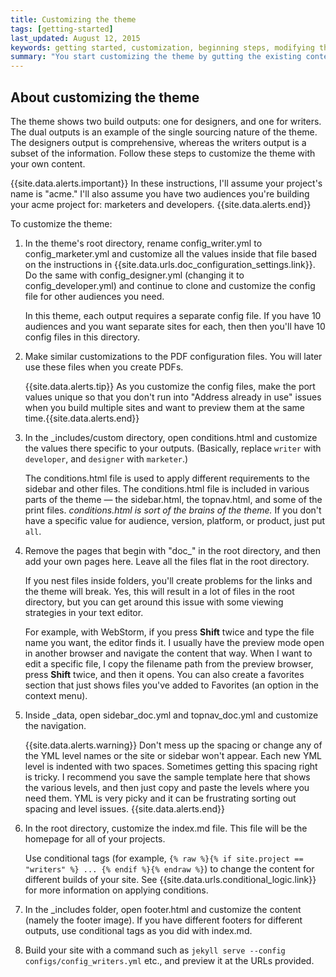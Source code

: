 ```yaml
---
title: Customizing the theme
tags: [getting-started]
last_updated: August 12, 2015
keywords: getting started, customization, beginning steps, modifying the theme, modification
summary: "You start customizing the theme by gutting the existing content in this theme and replacing it with your own content. Start with the configuration files, then customize the data files, and add your own markdown pages in the root directory."
---
```



## About customizing the theme 

The theme shows two build outputs: one for designers, and one for writers. The dual outputs is an example of the single sourcing nature of the theme. The designers output is comprehensive, whereas the writers output is a subset of the information. Follow these steps to customize the theme with your own content.

{{site.data.alerts.important}} In these instructions, I'll assume your project's name is "acme." I'll also assume you have two audiences you're building your acme project for: marketers and developers. {{site.data.alerts.end}}

To customize the theme:

1. In the theme's root directory, rename config_writer.yml to config_marketer.yml and customize all the values inside that file based on the instructions in {{site.data.urls.doc_configuration_settings.link}}. Do the same with config_designer.yml (changing it to config_developer.yml) and continue to clone and customize the config file for other audiences you need.
    
    In this theme, each output requires a separate config file. If you have 10 audiences and you want separate sites for each, then then you'll have 10 config files in this directory. 

2. Make similar customizations to the PDF configuration files. You will later use these files when you create PDFs.
	
    {{site.data.alerts.tip}} As you customize the config files, make the port values unique so that you don't run into "Address already in use" issues when you build multiple sites and want to preview them at the same time.{{site.data.alerts.end}}
    
5. In the \_includes/custom directory, open conditions.html and customize the values there specific to your outputs. (Basically, replace `writer` with  `developer`, and `designer` with `marketer`.) 
    
    The conditions.html file is used to apply different requirements to the sidebar and other files. The conditions.html file is included in various parts of the theme &mdash; the sidebar.html, the topnav.html, and some of the print files. *conditions.html is sort of the brains of the theme.* If you don't have a specific value for audience, version, platform, or product, just put `all`.
    
6. Remove the pages that begin with "doc_" in the root directory, and then add your own pages here. Leave all the files flat in the root directory. 
	
	If you nest files inside folders, you'll create problems for the links and the theme will break. Yes, this will result in a lot of files in the root directory, but you can get around this issue with some viewing strategies in your text editor.
	
	For example, with WebStorm, if you press **Shift** twice and type the file name you want, the editor finds it. I usually have the preview mode open in another browser and navigate the content that way. When I want to edit a specific file, I copy the filename path from the preview browser, press **Shift** twice, and then it opens. You can also create a favorites section that just shows files you've added to Favorites (an option in the context menu).

7. Inside \_data, open sidebar_doc.yml and topnav_doc.yml and customize the navigation. 
    
    {{site.data.alerts.warning}} Don't mess up the spacing or change any of the YML level names or the site or sidebar won't appear. Each new YML level is indented with two spaces. Sometimes getting this spacing right is tricky. I recommend you save the sample template here that shows the various levels, and then just copy and paste the levels where you need them. YML is very picky and it can be frustrating sorting out spacing and level issues. {{site.data.alerts.end}}
    
9. In the root directory, customize the index.md file. This file will be the homepage for all of your projects.
	
    Use conditional tags (for example, `{% raw %}{% if site.project == "writers" %} ... {% endif %}{% endraw %}`) to change the content for different builds of your site. See {{site.data.urls.conditional_logic.link}} for more information on applying conditions.
    
10. In the \_includes folder, open footer.html and customize the content (namely the footer image). If you have different footers for different outputs, use conditional tags as you did with index.md.
11. Build your site with a command such as `jekyll serve --config configs/config_writers.yml` etc., and preview it at the URLs provided.